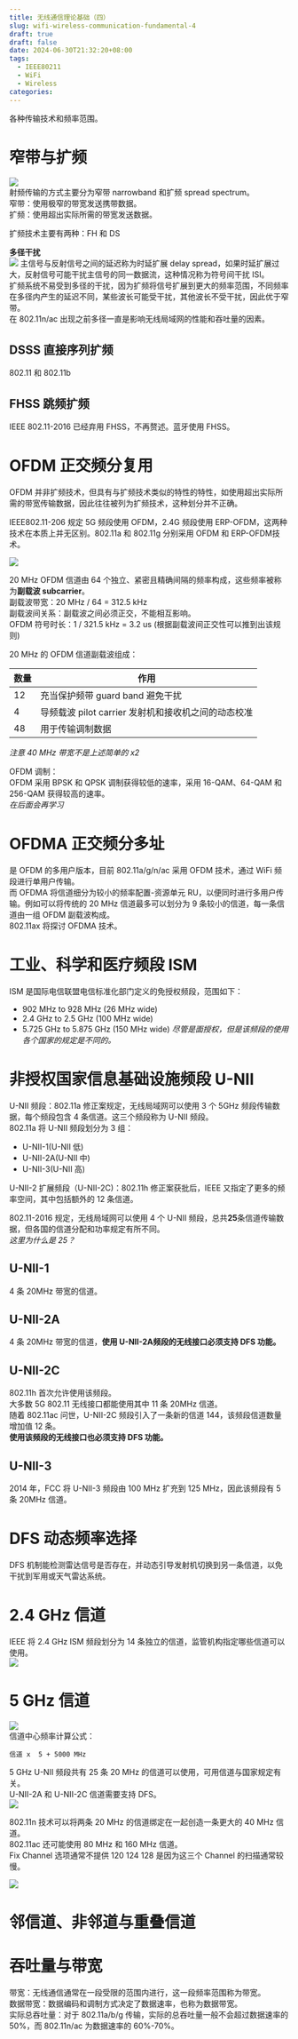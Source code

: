 ```yaml
---
title: 无线通信理论基础（四）
slug: wifi-wireless-communication-fundamental-4
draft: true
draft: false
date: 2024-06-30T21:32:20+08:00
tags:
  - IEEE80211
  - WiFi
  - Wireless
categories:
---
```



各种传输技术和频率范围。<br>

# 窄带与扩频
![](https://img.jaxwang.top/2024/06/13e863e07b7ef254346f03794ad711df.png)<br>
射频传输的方式主要分为窄带 narrowband 和扩频 spread spectrum。<br>
窄带：使用极窄的带宽发送携带数据。<br>
扩频：使用超出实际所需的带宽发送数据。<br>

扩频技术主要有两种：FH 和 DS<br>



**多径干扰**<br>
![](https://img.jaxwang.top/2024/06/3b0bac646faef2045c408753b7248cc6.png)
主信号与反射信号之间的延迟称为时延扩展 delay spread，如果时延扩展过大，反射信号可能干扰主信号的同一数据流，这种情况称为符号间干扰 ISI。<br>
扩频系统不易受到多径的干扰，因为扩频将信号扩展到更大的频率范围，不同频率在多径内产生的延迟不同，某些波长可能受干扰，其他波长不受干扰，因此优于窄带。<br>
在 802.11n/ac 出现之前多径一直是影响无线局域网的性能和吞吐量的因素。<br>

## DSSS 直接序列扩频
802.11 和 802.11b<br>

## FHSS 跳频扩频

IEEE 802.11-2016 已经弃用 FHSS，不再赘述。蓝牙使用 FHSS。<br>



# OFDM 正交频分复用

OFDM 并非扩频技术，但具有与扩频技术类似的特性的特性，如使用超出实际所需的带宽传输数据，因此往往被列为扩频技术，这种划分并不正确。


IEEE802.11-206 规定 5G 频段使用 OFDM，2.4G 频段使用 ERP-OFDM，这两种技术在本质上并无区别。802.11a 和 802.11g 分别采用 OFDM 和 ERP-OFDM技术。

![](https://img.jaxwang.top/2024/07/ffc756c8bf95d134f33f769b0644f94e.png)<br>

20 MHz OFDM 信道由 64 个独立、紧密且精确间隔的频率构成，这些频率被称为**副载波 subcarrier**。<br>
副载波带宽：20 MHz / 64 = 312.5 kHz<br>
副载波间关系：副载波之间必须正交，不能相互影响。<br>
OFDM 符号时长：1 / 321.5 kHz = 3.2 us (根据副载波间正交性可以推到出该规则)<br>

20 MHz 的 OFDM 信道副载波组成：<br>

| 数量  | 作用                                |
| --- | --------------------------------- |
| 12  | 充当保护频带 guard band 避免干扰            |
| 4   | 导频载波 pilot carrier 发射机和接收机之间的动态校准 |
| 48  | 用于传输调制数据                          |

*注意 40 MHz 带宽不是上述简单的 x2*<br>


OFDM 调制：<br>
OFDM 采用 BPSK 和 QPSK 调制获得较低的速率，采用 16-QAM、64-QAM 和 256-QAM 获得较高的速率。<br>
*在后面会再学习*<br>

# OFDMA 正交频分多址
是 OFDM 的多用户版本，目前 802.11a/g/n/ac 采用 OFDM 技术，通过 WiFi 频段进行单用户传输。<br>
而 OFDMA 将信道细分为较小的频率配置-资源单元 RU，以便同时进行多用户传输。例如可以将传统的 20 MHz 信道最多可以划分为 9 条较小的信道，每一条信道由一组 OFDM 副载波构成。<br>
802.11ax 将探讨 OFDMA 技术。<br>

# 工业、科学和医疗频段 ISM

ISM 是国际电信联盟电信标准化部门定义的免授权频段，范围如下：<br>
* 902 MHz to 928 MHz (26 MHz wide) 
* 2.4 GHz to 2.5 GHz (100 MHz wide)
* 5.725 GHz to 5.875 GHz (150 MHz wide)
*尽管是面授权，但是该频段的使用各个国家的规定是不同的。*<br>





# 非授权国家信息基础设施频段 U-NII

U-NII 频段：802.11a 修正案规定，无线局域网可以使用 3 个 5GHz 频段传输数据，每个频段包含 4 条信道。这三个频段称为 U-NII 频段。<br>
802.11a 将 U-NII 频段划分为 3 组：<br>
* U-NII-1(U-NII 低)
* U-NII-2A(U-NII 中)
* U-NII-3(U-NII 高)

U-NII-2 扩展频段（U-NII-2C)：802.11h 修正案获批后，IEEE 又指定了更多的频率空间，其中包括额外的 12 条信道。<br>

802.11-2016 规定，无线局域网可以使用 4 个 U-NII 频段，总共**25**条信道传输数据，但各国的信道分配和功率规定有所不同。<br>
*这里为什么是 25？*<br>

## U-NII-1

4 条 20MHz 带宽的信道。<br>


## U-NII-2A

4 条 20MHz 带宽的信道，**使用 U-NII-2A频段的无线接口必须支持 DFS 功能。**<br>

## U-NII-2C
802.11h 首次允许使用该频段。<br>
大多数 5G 802.11 无线接口都能使用其中 11 条 20MHz 信道。<br>
随着 802.11ac 问世，U-NII-2C 频段引入了一条新的信道 144，该频段信道数量增加值 12 条。<br>
**使用该频段的无线接口也必须支持 DFS 功能。**<br>

## U-NII-3
2014 年，FCC 将 U-NII-3 频段由 100 MHz 扩充到 125 MHz，因此该频段有 5 条 20MHz 信道。<br>

# DFS 动态频率选择

DFS 机制能检测雷达信号是否存在，并动态引导发射机切换到另一条信道，以免干扰到军用或天气雷达系统。<br>


# 2.4 GHz 信道
IEEE 将 2.4 GHz ISM 频段划分为 14 条独立的信道，监管机构指定哪些信道可以使用。<br>
![](https://img.jaxwang.top/2024/07/3fb9e68f43c6cf3d51b4e88431706a7e.png)<br>



# 5 GHz 信道
![](https://img.jaxwang.top/2024/07/54b2dcd596bdd7f6a027a4541ca58dbc.png)<br>
信道中心频率计算公式：<br>
```
信道 x  5 + 5000 MHz
```

5 GHz U-NII 频段共有 25 条 20 MHz 的信道可以使用，可用信道与国家规定有关。<br>
U-NII-2A 和 U-NII-2C 信道需要支持 DFS。<br>
![](https://img.jaxwang.top/2024/07/2a48387b6884d3adbfc186539ab5acc4.png)<br>

802.11n 技术可以将两条 20 MHz 的信道绑定在一起创造一条更大的 40 MHz 信道。<br>
802.11ac 还可能使用 80 MHz 和 160 MHz 信道。<br>
Fix Channel 选项通常不提供 120 124 128 是因为这三个 Channel 的扫描通常较慢。

![](https://img.jaxwang.top/2024/07/6f5ad0cacde8d84d549450b769cee59a.png)


# 邻信道、非邻道与重叠信道



# 吞吐量与带宽

带宽：无线通信通常在一段受限的范围内进行，这一段频率范围称为带宽。<br>
数据带宽：数据编码和调制方式决定了数据速率，也称为数据带宽。<br>
实际总吞吐量：对于 802.11a/b/g 传输，实际的总吞吐量一般不会超过数据速率的 50%，而 802.11n/ac 为数据速率的 60%-70%。<br>


